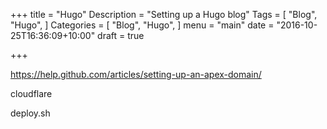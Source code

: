 +++
title = "Hugo"
Description = "Setting up a Hugo blog"
Tags = [
  "Blog",
  "Hugo",
]
Categories = [
  "Blog",
  "Hugo",
]
menu = "main"
date = "2016-10-25T16:36:09+10:00"
draft = true

+++

https://help.github.com/articles/setting-up-an-apex-domain/

cloudflare

deploy.sh

